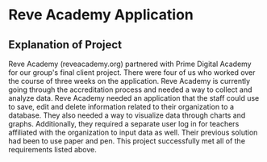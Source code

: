 # Reve Academy Application
## Explanation of Project

Reve Academy (reveacademy.org) partnered with Prime Digital Academy for our group's final client project. There were four of us who worked over the course of three weeks on the application. Reve Academy is currently going through the accreditation process and needed a way to collect and analyze data. Reve Academy needed an application that the staff could use to save, edit and delete information related to their organization to a database. They also needed a way to visualize data through charts and graphs. Additionally, they required a separate user log in for teachers affiliated with the organization to input data as well. Their previous solution had been to use paper and pen. This project successfully met all of the requirements listed above.
